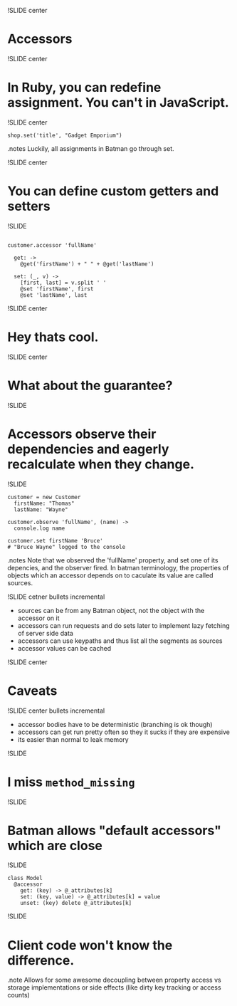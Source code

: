 !SLIDE center

# Accessors

!SLIDE center

# In Ruby, you can redefine assignment. You can't in JavaScript.

!SLIDE center

    shop.set('title', "Gadget Emporium")

.notes Luckily, all assignments in Batman go through set.

!SLIDE center

# You can define custom getters and setters

!SLIDE

<pre><code class="longer">
customer.accessor 'fullName'

  get: ->
    @get('firstName') + " " + @get('lastName')

  set: (_, v) ->
    [first, last] = v.split ' '
    @set 'firstName', first
    @set 'lastName', last
</code></pre>

!SLIDE center

# Hey thats cool.

!SLIDE center

# What about the guarantee?

!SLIDE

# Accessors observe their dependencies and eagerly recalculate when they change.

!SLIDE

    customer = new Customer
      firstName: "Thomas"
      lastName: "Wayne"

    customer.observe 'fullName', (name) ->
      console.log name

    customer.set firstName 'Bruce'
    # "Bruce Wayne" logged to the console

.notes Note that we observed the 'fullName' property, and set one of its depencies, and the observer fired. In batman terminology, the properties of objects which an accessor depends on to caculate its value are called sources.

!SLIDE cetner bullets incremental

 - sources can be from any Batman object, not the object with the accessor on it
 - accessors can run requests and do sets later to implement lazy fetching of server side data
 - accessors can use keypaths and thus list all the segments as sources
 - accessor values can be cached

!SLIDE center

# Caveats

!SLIDE center bullets incremental

 - accessor bodies have to be deterministic (branching is ok though)
 - accessors can get run pretty often so they it sucks if they are expensive
 - its easier than normal to leak memory

!SLIDE

# I miss `method_missing`

!SLIDE

# Batman allows "default accessors" which are close

!SLIDE

    class Model
      @accessor
        get: (key) -> @_attributes[k]
        set: (key, value) -> @_attributes[k] = value
        unset: (key) delete @_attributes[k]

!SLIDE

# Client code won't know the difference.

.note Allows for some awesome decoupling between property access vs storage implementations or side effects (like dirty key tracking or access counts)
